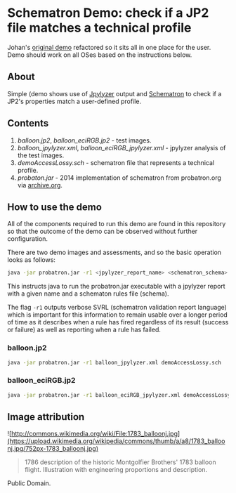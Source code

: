# Schematron Demo: check if a JP2 file matches a technical profile

Johan's [original demo][original-1] refactored so it sits all in one place for
the user. Demo should work on all OSes based on the instructions below.

[original-1]: https://github.com/bitsgalore/jpylyzerProfileDemo

## About

Simple (demo shows use of [Jpylyzer][1] output and [Schematron][3] to check if
a JP2's properties match a user-defined profile.

## Contents

1. *balloon.jp2*, *balloon_eciRGB.jp2* - test images.
1. *balloon_jpylyzer.xml*, *balloon_eciRGB_jpylyzer.xml* - jpylyzer analysis of
the test images.
1. *demoAccessLossy.sch* - schematron file that represents a technical profile.
1. *probaton.jar* - 2014 implementation of schematron from probatron.org via
[archive.org][archive-1].

[archive-1]: https://web.archive.org/web/20131231062123/https://www.probatron.org/probatron4j.html

## How to use the demo

All of the components required to run this demo are found in this repository
so that the outcome of the demo can be observed without further configuration.

There are two demo images and assessments, and so the basic operation looks
as follows:

```sh
java -jar probatron.jar -r1 <jpylyzer_report_name> <schematron_schema>
```

This instructs java to run the probatron.jar executable with a jpylyzer report
with a given name and a schematon rules file (schema).

The flag `-r1` outputs verbose SVRL (schematron validation report language)
which is important for this information to remain usable over a longer period
of time as it describes when a rule has fired regardless of its result (success
or failure) as well as reporting when a rule has failed.

### balloon.jp2

```sh
java -jar probatron.jar -r1 balloon_jpylyzer.xml demoAccessLossy.sch
```

### balloon_eciRGB.jp2

```sh
java -jar probatron.jar -r1 balloon_eciRGB_jpylyzer.xml demoAccessLossy.sch > assessment.xml
```

## Image attribution

![http://commons.wikimedia.org/wiki/File:1783_balloonj.jpg](https://upload.wikimedia.org/wikipedia/commons/thumb/a/a8/1783_balloonj.jpg/752px-1783_balloonj.jpg)

> 1786 description of the historic Montgolfier Brothers' 1783 balloon flight.
Illustration with engineering proportions and description.

Public Domain.

<!-- references -->

[1]: https://jpylyzer.openpreservation.org/
[3]: http://en.wikipedia.org/wiki/Schematron
